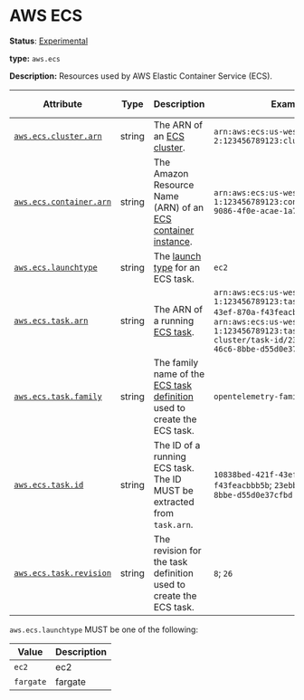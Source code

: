# AWS ECS

**Status**: [Experimental][DocumentStatus]

**type:** `aws.ecs`

**Description:** Resources used by AWS Elastic Container Service (ECS).

<!-- semconv aws.ecs(full) -->
| Attribute  | Type | Description  | Examples  | Requirement Level |
|---|---|---|---|---|
| [`aws.ecs.cluster.arn`](../../../attributes-registry/aws-ecs.md) | string | The ARN of an [ECS cluster](https://docs.aws.amazon.com/AmazonECS/latest/developerguide/clusters.html). | `arn:aws:ecs:us-west-2:123456789123:cluster/my-cluster` | Recommended |
| [`aws.ecs.container.arn`](../../../attributes-registry/aws-ecs.md) | string | The Amazon Resource Name (ARN) of an [ECS container instance](https://docs.aws.amazon.com/AmazonECS/latest/developerguide/ECS_instances.html). | `arn:aws:ecs:us-west-1:123456789123:container/32624152-9086-4f0e-acae-1a75b14fe4d9` | Recommended |
| [`aws.ecs.launchtype`](../../../attributes-registry/aws-ecs.md) | string | The [launch type](https://docs.aws.amazon.com/AmazonECS/latest/developerguide/launch_types.html) for an ECS task. | `ec2` | Recommended |
| [`aws.ecs.task.arn`](../../../attributes-registry/aws-ecs.md) | string | The ARN of a running [ECS task](https://docs.aws.amazon.com/AmazonECS/latest/developerguide/ecs-account-settings.html#ecs-resource-ids). | `arn:aws:ecs:us-west-1:123456789123:task/10838bed-421f-43ef-870a-f43feacbbb5b`; `arn:aws:ecs:us-west-1:123456789123:task/my-cluster/task-id/23ebb8ac-c18f-46c6-8bbe-d55d0e37cfbd` | Recommended |
| [`aws.ecs.task.family`](../../../attributes-registry/aws-ecs.md) | string | The family name of the [ECS task definition](https://docs.aws.amazon.com/AmazonECS/latest/developerguide/task_definitions.html) used to create the ECS task. | `opentelemetry-family` | Recommended |
| [`aws.ecs.task.id`](../../../attributes-registry/aws-ecs.md) | string | The ID of a running ECS task. The ID MUST be extracted from `task.arn`. | `10838bed-421f-43ef-870a-f43feacbbb5b`; `23ebb8ac-c18f-46c6-8bbe-d55d0e37cfbd` | Conditionally Required: If and only if `task.arn` is populated. |
| [`aws.ecs.task.revision`](../../../attributes-registry/aws-ecs.md) | string | The revision for the task definition used to create the ECS task. | `8`; `26` | Recommended |

`aws.ecs.launchtype` MUST be one of the following:

| Value  | Description |
|---|---|
| `ec2` | ec2 |
| `fargate` | fargate |
<!-- endsemconv -->

[DocumentStatus]: https://github.com/open-telemetry/opentelemetry-specification/tree/v1.26.0/specification/document-status.md
